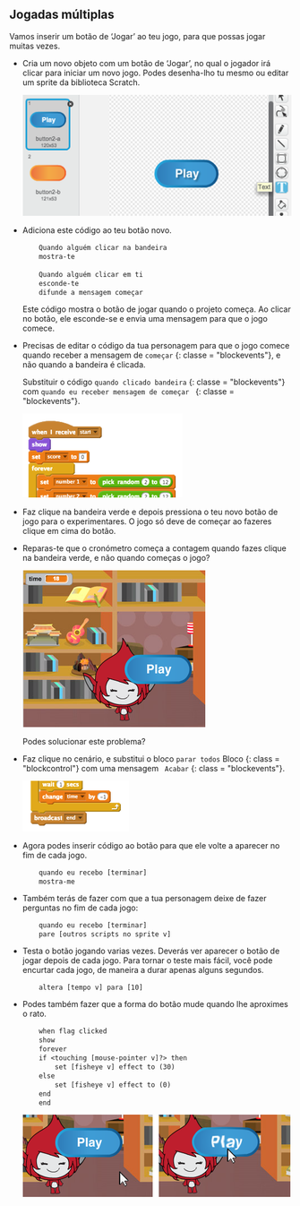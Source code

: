 ## Jogadas múltiplas

Vamos inserir um botão de ‘Jogar’ ao teu jogo, para que possas jogar muitas vezes.

+ Cria um novo objeto com um botão de ‘Jogar’, no qual o jogador irá clicar para iniciar um novo jogo. Podes desenha-lho tu mesmo ou editar um sprite da biblioteca Scratch.
    
    ![captura de ecrã](images/brain-play.png)

+ Adiciona este código ao teu botão novo.
    
    ```blocks
        Quando alguém clicar na bandeira
        mostra-te
    
        Quando alguém clicar em ti
        esconde-te
        difunde a mensagem começar
    ```
    
    Este código mostra o botão de jogar quando o projeto começa. Ao clicar no botão, ele esconde-se e envia uma mensagem para que o jogo comece.

+ Precisas de editar o código da tua personagem para que o jogo comece quando receber a mensagem de `começar` {: classe = "blockevents"}, e não quando a bandeira é clicada.
    
    Substituir o código `quando clicado bandeira` {: classe = "blockevents"} com `quando eu receber mensagem de começar ` {: classe = "blockevents"}.
    
    ![captura de ecrã](images/brain-start.png)

+ Faz clique na bandeira verde e depois pressiona o teu novo botão de jogo para o experimentares. O jogo só deve de começar ao fazeres clique em cima do botão.

+ Reparas-te que o cronómetro começa a contagem quando fazes clique na bandeira verde, e não quando começas o jogo?
    
    ![captura de ecrã](images/brain-timer-bug.png)
    
    Podes solucionar este problema?

+ Faz clique no cenário, e substitui o bloco ` parar todos ` Bloco {: class = "blockcontrol"} com uma mensagem ` Acabar` {: class = "blockevents"}.
    
    ![captura de ecrã](images/brain-end.png)

+ Agora podes inserir código ao botão para que ele volte a aparecer no fim de cada jogo.
    
    ```blocks
        quando eu recebo [terminar] 
        mostra-me
    ```

+ Também terás de fazer com que a tua personagem deixe de fazer perguntas no fim de cada jogo:
    
    ```blocks
        quando eu recebo [terminar] 
        pare [outros scripts no sprite v]
    ```

+ Testa o botão jogando varias vezes. Deverás ver aparecer o botão de jogar depois de cada jogo. Para tornar o teste mais fácil, você pode encurtar cada jogo, de maneira a durar apenas alguns segundos.
    
    ```blocks
        altera [tempo v] para [10]
    ```

+ Podes também fazer que a forma do botão mude quando lhe aproximes o rato.
    
    ```blocks
        when flag clicked
        show
        forever
        if <touching [mouse-pointer v]?> then
            set [fisheye v] effect to (30)
        else
            set [fisheye v] effect to (0)
        end
        end
    ```
    
    ![captura de ecrã](images/brain-fisheye.png)